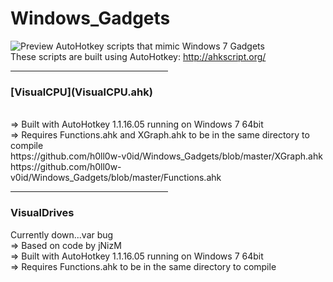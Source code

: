 Windows_Gadgets
=======
![Preview](preview.png "Preview")
AutoHotkey scripts that mimic Windows 7 Gadgets
<br>
These scripts are built using AutoHotkey: http://ahkscript.org/
<br>
<hr width=50%>
<h3>[VisualCPU](VisualCPU.ahk)</h3>
<br>
=> Built with AutoHotkey 1.1.16.05 running on Windows 7 64bit
<br>
=> Requires Functions.ahk and XGraph.ahk to be in the same directory to compile
<br>
https://github.com/h0ll0w-v0id/Windows_Gadgets/blob/master/XGraph.ahk
<br>
https://github.com/h0ll0w-v0id/Windows_Gadgets/blob/master/Functions.ahk
<br>
<hr width=50%>
<h3>VisualDrives</h3>
Currently down...var bug
<br>
=> Based on code by jNizM
<br>
=> Built with AutoHotkey 1.1.16.05 running on Windows 7 64bit
<br>
=> Requires Functions.ahk to be in the same directory to compile
<br>
<br>
